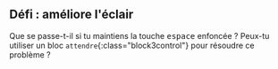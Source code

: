 ## Défi : améliore l'éclair

Que se passe-t-il si tu maintiens la touche <kbd>espace</kbd> enfoncée ? Peux-tu utiliser un bloc `attendre`{:class="block3control"} pour résoudre ce problème ?